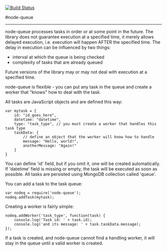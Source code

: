 [![Build Status](https://secure.travis-ci.org/sedlan/node-queue.png?branch=master)](http://travis-ci.org/sedlan/node-queue)

#node-queue

---

node-queue processes tasks in order or at some point in the future. The library does not guarantee execution at a specified time, it merely allows delayed execution, i.e. execution will happen AFTER the specified time. The delay in execution can be influenced by two things:

- interval at which the queue is being checked
- complexity of tasks that are already queued

Future versions of the library may or may not deal with execution at a specified time.

node-queue is flexible - you can put any task in the queue and create a worker that "knows" how to deal with the task.

All tasks are JavaScript objects and are defined this way:

    var mytask = {
        id: "id_goes_here",
        datetime: "datetime",
        type: "task_type", // you must create a worker that handles this task type
        taskData: {
            // define an object that the worker will know how to handle
            message: "Hello, world!",
            anotherMessage: "Again!"
        }
    }

You can define 'id' field, but if you omit it, one will be created automatically. If 'datetime' field is missing or empty, the task will be executed as soon as possible. All tasks are persisted using MongoDB collection called 'queue'.

You can add a task to the task queue:

    var nodeq = require('node-queue');
    nodeq.addTask(mytask);

Creating a worker is fairly simple:

    nodeq.addWorker('task_type', function(task) {
        console.log('Task id: ' + task.id);
        console.log('and its message: ' + task.taskData.message);
    });

If a task is created, and node-queue cannot find a handling worker, it will stay in the queue until a valid worker is created.
